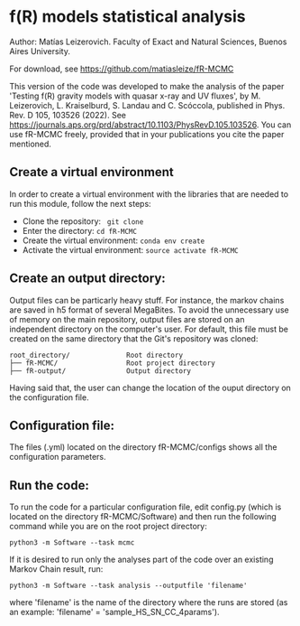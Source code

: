 # f(R) models statistical analysis
Author: Matías Leizerovich. Faculty of Exact and Natural Sciences, Buenos Aires University.

For download, see https://github.com/matiasleize/fR-MCMC

This version of the code was developed to make the analysis of the paper 'Testing f(R) gravity models with quasar x-ray and UV fluxes', by M. Leizerovich, L. Kraiselburd, S. Landau and C. Scóccola, published in Phys. Rev. D 105, 103526 (2022). See https://journals.aps.org/prd/abstract/10.1103/PhysRevD.105.103526. You can use fR-MCMC freely, provided that in your publications you cite the paper mentioned.

## Create a virtual environment
In order to create a virtual environment with the libraries that are needed to run this module, follow the next steps:
* Clone the repository: ``` git clone``` 
* Enter the directory: ```cd fR-MCMC```
* Create the virtual environment: ```conda env create``` 
* Activate the virtual environment: ```source activate fR-MCMC```

## Create an output directory:
Output files can be particarly heavy stuff. For instance, the markov chains are saved in h5 format of several MegaBites. To avoid the unnecessary use of memory on the main repository, output files are stored on an independent directory on the computer's user. For default, this file must be created on the same directory that the Git's repository was cloned:

```
root_directory/              Root directory
├── fR-MCMC/                 Root project directory
├── fR-output/               Output directory
```

Having said that, the user can change the location of the ouput directory on the configuration file.

## Configuration file:
The files (.yml) located on the directory fR-MCMC/configs shows all the configuration parameters. 

## Run the code:
To run the code for a particular configuration file, edit config.py (which is located on the directory fR-MCMC/Software) and then run the following command while you are on the root project directory:  

```
python3 -m Software --task mcmc
```

If it is desired to run only the analyses part of the code over an existing Markov Chain result, run:

```
python3 -m Software --task analysis --outputfile 'filename'
```

where 'filename' is the name of the directory where the runs are stored (as an example: 'filename' =  'sample_HS_SN_CC_4params').
